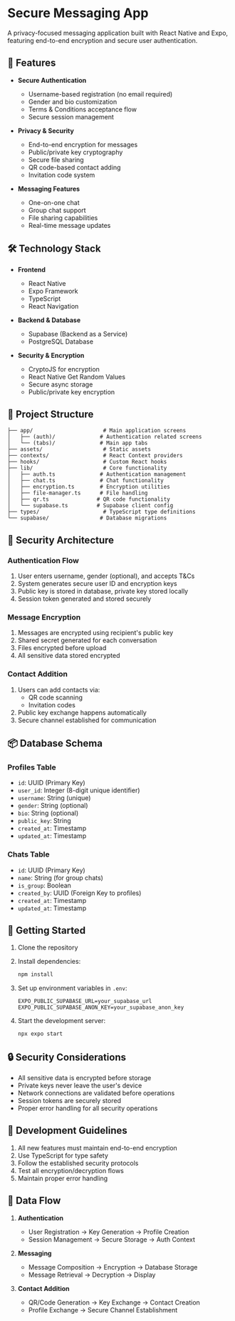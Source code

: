 # Secure Messaging App

A privacy-focused messaging application built with React Native and Expo, featuring end-to-end encryption and secure user authentication.

## 🚀 Features

- **Secure Authentication**
  - Username-based registration (no email required)
  - Gender and bio customization
  - Terms & Conditions acceptance flow
  - Secure session management

- **Privacy & Security**
  - End-to-end encryption for messages
  - Public/private key cryptography
  - Secure file sharing
  - QR code-based contact adding
  - Invitation code system

- **Messaging Features**
  - One-on-one chat
  - Group chat support
  - File sharing capabilities
  - Real-time message updates

## 🛠️ Technology Stack

- **Frontend**
  - React Native
  - Expo Framework
  - TypeScript
  - React Navigation

- **Backend & Database**
  - Supabase (Backend as a Service)
  - PostgreSQL Database

- **Security & Encryption**
  - CryptoJS for encryption
  - React Native Get Random Values
  - Secure async storage
  - Public/private key encryption

## 📁 Project Structure

```
├── app/                      # Main application screens
│   ├── (auth)/              # Authentication related screens
│   └── (tabs)/              # Main app tabs
├── assets/                   # Static assets
├── contexts/                 # React Context providers
├── hooks/                    # Custom React hooks
├── lib/                      # Core functionality
│   ├── auth.ts              # Authentication management
│   ├── chat.ts              # Chat functionality
│   ├── encryption.ts        # Encryption utilities
│   ├── file-manager.ts      # File handling
│   ├── qr.ts               # QR code functionality
│   └── supabase.ts         # Supabase client config
├── types/                    # TypeScript type definitions
└── supabase/                # Database migrations
```

## 🔐 Security Architecture

### Authentication Flow
1. User enters username, gender (optional), and accepts T&Cs
2. System generates secure user ID and encryption keys
3. Public key is stored in database, private key stored locally
4. Session token generated and stored securely

### Message Encryption
1. Messages are encrypted using recipient's public key
2. Shared secret generated for each conversation
3. Files encrypted before upload
4. All sensitive data stored encrypted

### Contact Addition
1. Users can add contacts via:
   - QR code scanning
   - Invitation codes
2. Public key exchange happens automatically
3. Secure channel established for communication

## 📦 Database Schema

### Profiles Table
- `id`: UUID (Primary Key)
- `user_id`: Integer (8-digit unique identifier)
- `username`: String (unique)
- `gender`: String (optional)
- `bio`: String (optional)
- `public_key`: String
- `created_at`: Timestamp
- `updated_at`: Timestamp

### Chats Table
- `id`: UUID (Primary Key)
- `name`: String (for group chats)
- `is_group`: Boolean
- `created_by`: UUID (Foreign Key to profiles)
- `created_at`: Timestamp
- `updated_at`: Timestamp

## 🚀 Getting Started

1. Clone the repository
2. Install dependencies:
   ```bash
   npm install
   ```

3. Set up environment variables in `.env`:
   ```
   EXPO_PUBLIC_SUPABASE_URL=your_supabase_url
   EXPO_PUBLIC_SUPABASE_ANON_KEY=your_supabase_anon_key
   ```

4. Start the development server:
   ```bash
   npx expo start
   ```

## 🔒 Security Considerations

- All sensitive data is encrypted before storage
- Private keys never leave the user's device
- Network connections are validated before operations
- Session tokens are securely stored
- Proper error handling for all security operations

## 📝 Development Guidelines

1. All new features must maintain end-to-end encryption
2. Use TypeScript for type safety
3. Follow the established security protocols
4. Test all encryption/decryption flows
5. Maintain proper error handling

## 🔄 Data Flow

1. **Authentication**
   - User Registration → Key Generation → Profile Creation
   - Session Management → Secure Storage → Auth Context

2. **Messaging**
   - Message Composition → Encryption → Database Storage
   - Message Retrieval → Decryption → Display

3. **Contact Addition**
   - QR/Code Generation → Key Exchange → Contact Creation
   - Profile Exchange → Secure Channel Establishment